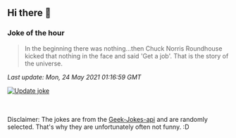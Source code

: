 ## Hi there 👋

### Joke of the hour
<!-- joke -->
>In the beginning there was nothing...then Chuck Norris Roundhouse kicked that nothing in the face and said 'Get a job'. That is the story of the universe.
<!-- /joke -->

*Last update: Mon, 24 May 2021 01:16:59 GMT*

[![Update joke](https://github.com/nclskfm/nclskfm/actions/workflows/joke.yml/badge.svg)](https://github.com/nclskfm/nclskfm/actions/workflows/joke.yml)

<br><br>
Disclaimer: The jokes are from the [Geek-Jokes-api](https://github.com/sameerkumar18/geek-joke-api) and are randomly selected. That's why they are unfortunately often not funny. :D

